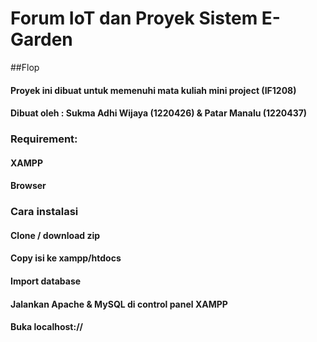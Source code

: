 # Forum IoT dan Proyek Sistem E-Garden
##Flop

#### Proyek ini dibuat untuk memenuhi mata kuliah mini project (IF1208)
#### Dibuat oleh : Sukma Adhi Wijaya (1220426) & Patar Manalu (1220437) 

### Requirement:
#### XAMPP
#### Browser

### Cara instalasi
#### Clone / download zip
#### Copy isi ke xampp/htdocs
#### Import database
#### Jalankan Apache & MySQL di control panel XAMPP
#### Buka localhost://
